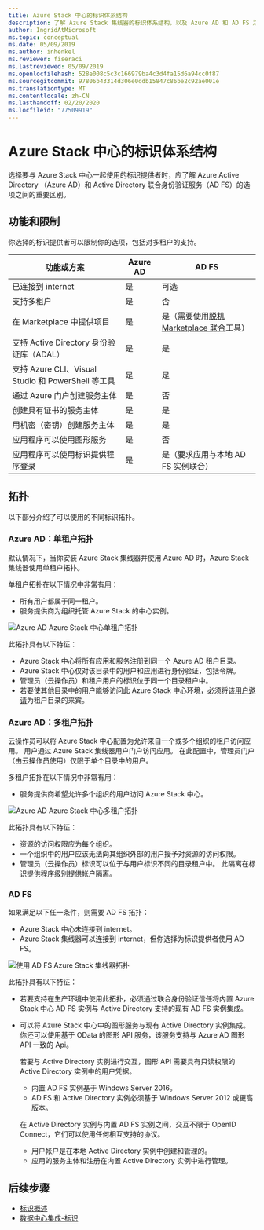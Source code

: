 ```yaml
---
title: Azure Stack 中心的标识体系结构
description: 了解 Azure Stack 集线器的标识体系结构，以及 Azure AD 和 AD FS 之间的差异。
author: IngridAtMicrosoft
ms.topic: conceptual
ms.date: 05/09/2019
ms.author: inhenkel
ms.reviewer: fiseraci
ms.lastreviewed: 05/09/2019
ms.openlocfilehash: 528e008c5c3c166979ba4c3d4fa15d6a94cc0f87
ms.sourcegitcommit: 97806b43314d306e0ddb15847c86be2c92ae001e
ms.translationtype: MT
ms.contentlocale: zh-CN
ms.lasthandoff: 02/20/2020
ms.locfileid: "77509919"
---
```

# <a name="identity-architecture-for-azure-stack-hub"></a>Azure Stack 中心的标识体系结构

选择要与 Azure Stack 中心一起使用的标识提供者时，应了解 Azure Active Directory （Azure AD）和 Active Directory 联合身份验证服务（AD FS）的选项之间的重要区别。

## <a name="capabilities-and-limitations"></a>功能和限制

你选择的标识提供者可以限制你的选项，包括对多租户的支持。

|功能或方案        |Azure AD  |AD FS  |
|------------------------------|----------|-------|
|已连接到 internet     |是       |可选|
|支持多租户     |是       |否      |
|在 Marketplace 中提供项目 |是       |是（需要使用[脱机 Marketplace 联合](azure-stack-download-azure-marketplace-item.md#disconnected-or-a-partially-connected-scenario)工具）|
|支持 Active Directory 身份验证库（ADAL） |是 |是|
|支持 Azure CLI、Visual Studio 和 PowerShell 等工具  |是 |是|
|通过 Azure 门户创建服务主体     |是 |否|
|创建具有证书的服务主体      |是 |是|
|用机密（密钥）创建服务主体    |是 |是|
|应用程序可以使用图形服务           |是 |否|
|应用程序可以使用标识提供程序登录 |是 |是（要求应用与本地 AD FS 实例联合） |

## <a name="topologies"></a>拓扑

以下部分介绍了可以使用的不同标识拓扑。

### <a name="azure-ad-single-tenant-topology"></a>Azure AD：单租户拓扑

默认情况下，当你安装 Azure Stack 集线器并使用 Azure AD 时，Azure Stack 集线器使用单租户拓扑。

单租户拓扑在以下情况中非常有用：
- 所有用户都属于同一租户。
- 服务提供商为组织托管 Azure Stack 的中心实例。

![Azure AD Azure Stack 中心单租户拓扑](media/azure-stack-identity-architecture/single-tenant.png)

此拓扑具有以下特征：

- Azure Stack 中心将所有应用和服务注册到同一个 Azure AD 租户目录。
- Azure Stack 中心仅对该目录中的用户和应用进行身份验证，包括令牌。
- 管理员（云操作员）和租户用户的标识位于同一个目录租户中。
- 若要使其他目录中的用户能够访问此 Azure Stack 中心环境，必须将该[用户邀请](azure-stack-identity-overview.md#guest-users)为租户目录的来宾。

### <a name="azure-ad-multi-tenant-topology"></a>Azure AD：多租户拓扑

云操作员可以将 Azure Stack 中心配置为允许来自一个或多个组织的租户访问应用。 用户通过 Azure Stack 集线器用户门户访问应用。 在此配置中，管理员门户（由云操作员使用）仅限于单个目录中的用户。

多租户拓扑在以下情况中非常有用：

- 服务提供商希望允许多个组织的用户访问 Azure Stack 中心。

![Azure AD Azure Stack 中心多租户拓扑](media/azure-stack-identity-architecture/multi-tenant.png)

此拓扑具有以下特征：

- 资源的访问权限应为每个组织。
- 一个组织中的用户应该无法向其组织外部的用户授予对资源的访问权限。
- 管理员（云操作员）标识可以位于与用户标识不同的目录租户中。 此隔离在标识提供程序级别提供帐户隔离。
 
### <a name="ad-fs"></a>AD FS

如果满足以下任一条件，则需要 AD FS 拓扑：

- Azure Stack 中心未连接到 internet。
- Azure Stack 集线器可以连接到 internet，但你选择为标识提供者使用 AD FS。
  
![使用 AD FS Azure Stack 集线器拓扑](media/azure-stack-identity-architecture/adfs.png)

此拓扑具有以下特征：

- 若要支持在生产环境中使用此拓扑，必须通过联合身份验证信任将内置 Azure Stack 中心 AD FS 实例与 Active Directory 支持的现有 AD FS 实例集成。
- 可以将 Azure Stack 中心中的图形服务与现有 Active Directory 实例集成。 你还可以使用基于 OData 的图形 API 服务，该服务支持与 Azure AD 图形 API 一致的 Api。

  若要与 Active Directory 实例进行交互，图形 API 需要具有只读权限的 Active Directory 实例中的用户凭据。
  - 内置 AD FS 实例基于 Windows Server 2016。
  - AD FS 和 Active Directory 实例必须基于 Windows Server 2012 或更高版本。
  
  在 Active Directory 实例与内置 AD FS 实例之间，交互不限于 OpenID Connect，它们可以使用任何相互支持的协议。
  - 用户帐户是在本地 Active Directory 实例中创建和管理的。
  - 应用的服务主体和注册在内置 Active Directory 实例中进行管理。

## <a name="next-steps"></a>后续步骤

- [标识概述](azure-stack-identity-overview.md)
- [数据中心集成-标识](azure-stack-integrate-identity.md)
